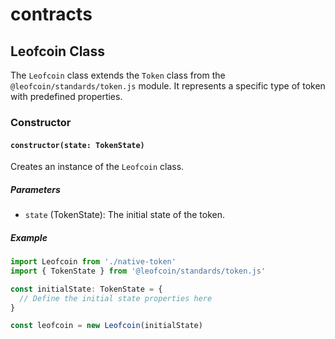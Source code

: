 # contracts

## Leofcoin Class

The `Leofcoin` class extends the `Token` class from the `@leofcoin/standards/token.js` module. It represents a specific type of token with predefined properties.

### Constructor

#### `constructor(state: TokenState)`

Creates an instance of the `Leofcoin` class.

##### Parameters

- `state` (TokenState): The initial state of the token.

##### Example

```typescript
import Leofcoin from './native-token'
import { TokenState } from '@leofcoin/standards/token.js'

const initialState: TokenState = {
  // Define the initial state properties here
}

const leofcoin = new Leofcoin(initialState)
```
